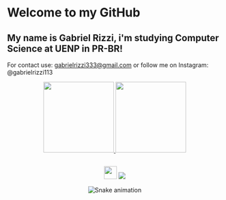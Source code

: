 # **Welcome to my GitHub**
## My name is Gabriel Rizzi, i'm studying Computer Science at UENP in PR-BR!
For contact use: gabrielrizzi333@gmail.com or follow me on Instagram: @gabrielrizzi113

<div align="center">
  <a href="https://github.com/Rizzi-dev">
  <img height="165em" src="https://github-readme-stats.vercel.app/api?username=Rizzi-dev&show_icons=true&theme=dark&include_all_commits=true&count_private=true"/>
  <img height="165em" src="https://github-readme-stats.vercel.app/api/top-langs/?username=Rizzi-dev&layout=compact&langs_count=7&theme=dark"/>
</div>

##

<div align="center"> 
  <a href="https://instagram.com/gabrielrizzi113" target="_blank"><img height="30" src="https://blog.vizcaya.com.br/wp-content/uploads/2017/02/instagram-Logo-PNG-Transparent-Background-download.png" target="_blank"></a>
  <a href="https://www.linkedin.com/in/in/gabrielrizzi113/" target="_blank"><img src="https://img.shields.io/badge/-LinkedIn-%230077B5?style=for-the-badge&logo=linkedin&logoColor=white" target="_blank"></a> 
 
  ![Snake animation](https://github.com/Rizzi-dev/Rizzi-dev/blob/output/github-contribution-grid-snake.svg)
 
</div>
